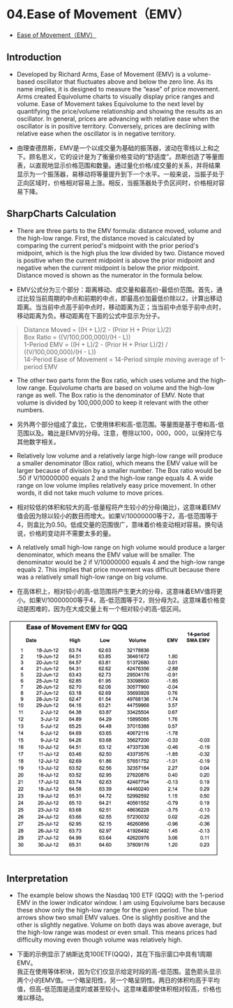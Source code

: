 # 04.Ease of Movement（EMV）
* [Ease of Movement（EMV）](http://stockcharts.com/school/doku.php?id=chart_school:technical_indicators:ease_of_movement_emv)

## Introduction
* Developed by Richard Arms, Ease of Movement (EMV) is a volume-based oscillator that fluctuates above and below the zero line. As its name implies, it is designed to measure the “ease” of price movement. Arms created Equivolume charts to visually display price ranges and volume. Ease of Movement takes Equivolume to the next level by quantifying the price/volume relationship and showing the results as an oscillator. In general, prices are advancing with relative ease when the oscillator is in positive territory. Conversely, prices are declining with relative ease when the oscillator is in negative territory.

* 由理查德昂斯，EMV是一个以成交量为基础的振荡器，波动在零线以上和之下。顾名思义，它的设计是为了衡量价格变动的“舒适度”。昂斯创造了等量图表，以直观地显示价格范围和数量。通过量化价格/成交量的关系，并将结果显示为一个振荡器，易移动将等量提升到下一个水平。一般来说，当振子处于正向区域时，价格相对容易上涨。相反，当振荡器处于负区间时，价格相对容易下降。

## SharpCharts Calculation
* There are three parts to the EMV formula: distance moved, volume and the high-low range. First, the distance moved is calculated by comparing the current period's midpoint with the prior period's midpoint, which is the high plus the low divided by two. Distance moved is positive when the current midpoint is above the prior midpoint and negative when the current midpoint is below the prior midpoint. Distance moved is shown as the numerator in the formula below.

* EMV公式分为三个部分：距离移动、成交量和最高价-最低价范围。首先，通过比较当前周期的中点和前期的中点，即最高价加最低价除以2，计算出移动距离。当当前中点高于前中点时，移动距离为正；当当前中点低于前中点时，移动距离为负。移动距离在下面的公式中显示为分子。

> Distance Moved = ((H + L)/2 - (Prior H + Prior L)/2)<br>Box Ratio = ((V/100,000,000)/(H - L))<br>1-Period EMV = ((H + L)/2 - (Prior H + Prior L)/2) / ((V/100,000,000)/(H - L))<br>14-Period Ease of Movement = 14-Period simple moving average of 1-period EMV<br>

* The other two parts form the Box ratio, which uses volume and the high-low range. Equivolume charts are based on volume and the high-low range as well. The Box ratio is the denominator of EMV. Note that volume is divided by 100,000,000 to keep it relevant with the other numbers.

* 另外两个部分组成了盒比，它使用体积和高-低范围。等量图是基于卷和高-低范围以及。箱比是EMV的分母。注意，卷除以100，000，000，以保持它与其他数字相关。

* Relatively low volume and a relatively large high-low range will produce a smaller denominator (Box ratio), which means the EMV value will be larger because of division by a smaller number. The Box ratio would be .50 if V/10000000 equals 2 and the high-low range equals 4. A wide range on low volume implies relatively easy price movement. In other words, it did not take much volume to move prices.

* 相对较低的体积和较大的高-低量程将产生较小的分母(箱比)，这意味着EMV值会因为除以较小的数目而增大。如果V/10000000等于2，高-低范围等于4，则盒比为0.50。低成交量的范围很广，意味着价格变动相对容易。换句话说，价格的变动并不需要太多的量。

* A relatively small high-low range on high volume would produce a larger denominator, which means the EMV value will be smaller. The denominator would be 2 if V/10000000 equals 4 and the high-low range equals 2. This implies that price movement was difficult because there was a relatively small high-low range on big volume.

* 在高体积上，相对较小的高-低范围将产生更大的分母，这意味着EMV值将更小。如果V/10000000等于4，高-低范围等于2，则分母为2。这意味着价格变动是困难的，因为在大成交量上有一个相对较小的高-低区间。

![](pic/emv-00-excel.png)
## Interpretation
* The example below shows the Nasdaq 100 ETF (QQQ) with the 1-period EMV in the lower indicator window. I am using Equivolume bars because these show only the high-low range for the given period. The blue arrows show two small EMV values. One is slightly positive and the other is slightly negative. Volume on both days was above average, but the high-low range was modest or even small. This means prices had difficulty moving even though volume was relatively high.

* 下面的示例显示了纳斯达克100ETF(QQQ)，其在下指示窗口中具有1周期EMV。<br/>我正在使用等体积块，因为它们仅显示给定时段的高-低范围。蓝色箭头显示两个小的EMV值。一个略呈阳性，另一个略呈阴性。两日的体积均高于平均值，但高-低范围是适度的或甚至较小。这意味着即使体积相对较高，价格也难以移动。
